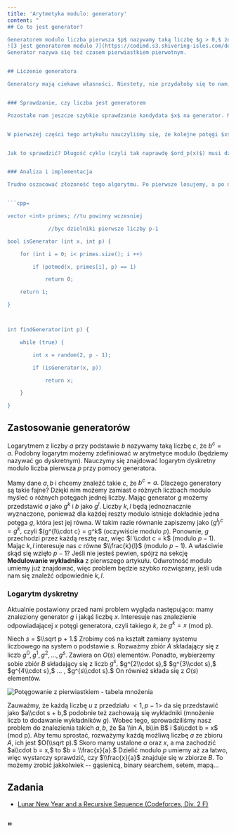 ```yaml
---
title: 'Arytmetyka modulo: generatory'
content: "
## Co to jest generator?

Generatorem modulo liczba pierwsza $p$ nazywamy taką liczbę $g > 0,$ że $g, g^2, g^3, g^4, ... , g^{p-1}$ przyjmuje wszystkie możliwe reszty modulo $p,$ każdą dokładnie raz. Przykładowo, $2$ nie jest generatorem modulo $7,$ ale $3$ już tak.
![3 jest generatorem modulo 7](https://codimd.s3.shivering-isles.com/demo/uploads/upload_48620c837e5604b2a60bcbce90d8fc72.png)
Generator nazywa się też czasem pierwiastkiem pierwotnym.


## Liczenie generatora

Generatory mają ciekawe własności. Niestety, nie przydałoby się to nam, jeśli nie potrafilibyśmy takiego generatora znaleźć. Z pomocą przychodzi nam algorytm probabilistyczny. Okazuje się bowiem, że generatory nie tylko istnieją, ale jest ich dużo. Dokładniej, jest ich $\\phi(p-1).$ Pomysł na efektywny algorytm szukania generatora: dopóki nie znajdziemy generatora, <b>losujemy</b> dowolną resztę modulo $p$ i sprawdzamy czy spełnia warunki generatora.


### Sprawdzanie, czy liczba jest generatorem

Pozostało nam jeszcze szybkie sprawdzanie kandydata $x$ na generator. Można by oczywiście sprawdzić po kolei każdą potęgę $x$ -- ale to raczej nieoptymalne.


W pierwszej części tego artykułu nauczyliśmy się, że kolejne potęgi $x$ modulo $p$ układają się w cykl. Liczba $x$ będzie więc generatorem wtedy i tylko wtedy, gdy długość cyklu wyniesie dokładnie $p-1.$ Dłuższa niż $p-1$ być nie może -- to wiemy z małego twierdzenia Fermata. Wystarczy więc sprawdzić, czy pierwsze wystąpienie jedynki ($x^a=1$ (mod p)) znajduje się wcześniej, niż dla $a=p-1.$ Jeśli nie -- to znaleźliśmy generator.


Jak to sprawdzić? Długość cyklu (czyli tak naprawdę $ord_p(x)$) musi dzielnikiem $p-1.$ Wystarczy przed rozpoczęciem szukania generatorów rozłożyć $p-1$ na czynniki pierwsze. Mając liczby pierwsze $q$ dzielące $p-1$ możemy łatwo sprawdzić dla każdego z nich, czy $x^q=1$ (mod p).


### Analiza i implementacja

Trudno oszacować złożoność tego algorytmu. Po pierwsze losujemy, a po drugie jedne liczby mają więcej dzielników pierwszych, inne mniej. Tak czy inaczej, jedno sprawdzenie kosztuje nas $O((log \\ p)^2),$ a szansę na trafienie generatora przy jednym strzale mamy $\\frac{\\phi(p-1)}{p-1}.$ Podobnie jak w wypadku testu Millera - Rabina, strzelanie kończy się znacznie szybciej, niż moglibyśmy przypuszczać.


```cpp=

vector <int> primes; //tu powinny wczesniej

		     //byc dzielniki pierwsze liczby p-1

bool isGenerator (int x, int p) {

	for (int i = 0; i< primes.size(); i ++)

		if (potmod(x, primes[i], p) == 1)

			return 0;

	return 1;

}



int findGenerator(int p) {

	while (true) {

		int x = random(2, p - 1);

		if (isGenerator(x, p))

			return x;

	}

}

```


## Zastosowanie generatorów

Logarytmem z liczby $a$ przy podstawie $b$ nazywamy taką liczbę $c,$ że $b^c = a.$ Podobny logarytm możemy zdefiniować w arytmetyce modulo (będziemy nazywać go dyskretnym). Nauczymy się znajdować logarytm dyskretny modulo liczba pierwsza $p$ przy pomocy generatora. 


Mamy dane $a, b$ i chcemy znaleźć takie $c,$ że $b^c=a.$ Dlaczego generatory są takie fajne? Dzięki nim możemy zamiast o różnych liczbach modulo myśleć o różnych potęgach jednej liczby. Mając generator $g$ możemy przedstawić $a$ jako $g^k$ i $b$ jako $g^l.$ Liczby $k,l$ będą jednoznacznie wyznaczone, ponieważ dla każdej reszty modulo istnieje dokładnie jedna potęga $g,$ która jest jej równa. W takim razie równanie zapiszemy jako $(g^l)^c = g^k,$ czyli $(g^{l\\cdot c} = g^k$ (oczywiście modulo $p$). Ponownie, $g$ przechodzi przez każdą resztę raz, więc $l \\cdot c = k$ (modulo $p-1$). Mając $k, l$ interesuje nas $c$ równe $\\frac{k}{l}$ (modulo $p-1$). A właściwie skąd się wzięło $p-1$? Jeśli nie jesteś pewien, spójrz na sekcję <b>Modulowanie wykładnika</b> z pierwszego artykułu. Odwrotność modulo umiemy już znajdować, więc problem będzie szybko rozwiązany, jeśli uda nam się znaleźć odpowiednie $k,l.$


### Logarytm dyskretny

Aktualnie postawiony przed nami problem wygląda następująco: mamy znaleziony generator $g$ i jakąś liczbę $x.$ Interesuje nas znalezienie odpowiadającej $x$ potęgi generatora, czyli takiego $k,$ że $g^k=x$ (mod p). 


Niech $s$ = $\\sqrt p + 1.$ Zrobimy coś na kształt zamiany systemu liczbowego na system o podstawie $s.$ Rozważmy zbiór $A$ składający się z liczb $g^0, g^1, g^2, ..., g^s.$ Zawiera on $O(s)$ elementów. Ponadto, wybierzemy sobie zbiór $B$ składający się z liczb $g^s,$ $g^{2\\cdot s},$ $g^{3\\cdot s},$ $g^{4\\cdot s},$ ... , $g^{s\\cdot s}.$ On również składa się z $O(s)$ elementów. 


![Potęgowanie z pierwiastkiem - tabela mnożenia](https://codimd.s3.shivering-isles.com/demo/uploads/upload_3d2c3b639417975430706535d47d8712.png)


Zauważmy, że każdą liczbę $u$ z przedziału $<1, p-1>$ da się przedstawić jako $a\\cdot s + b,$ podobnie też zachowają się wykładniki (mnożenie liczb to dodawanie wykładników $g$). Wobec tego, sprowadziliśmy nasz problem do znalezienia takich $a, b,$ że $a \\in A, b\\in B$ i $a\\cdot b = x$ (mod p). Aby temu sprostać, rozważymy każdą możliwą liczbę $a$ ze zbioru $A,$ ich jest $O(\\sqrt p).$ Skoro mamy ustalone $a$ oraz $x,$ a ma zachodzić $a\\cdot b = x,$ to $b = \\frac{x}{a}.$ Dzielić modulo $p$ umiemy aż za łatwo, więc wystarczy sprawdzić, czy $\\frac{x}{a}$ znajduje się w zbiorze $B.$ To możemy zrobić jakkolwiek -- gąsienicą, binary searchem, setem, mapą...


## Zadania

- [Lunar New Year and a Recursive Sequence (Codeforces, Div. 2 F)](https://codeforces.com/contest/1106/problem/F)

"
---
```

